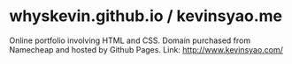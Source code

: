 # whyskevin.github.io / kevinsyao.me

Online portfolio involving HTML and CSS.
Domain purchased from Namecheap and hosted by Github Pages.
Link: http://www.kevinsyao.com/
